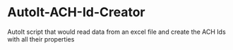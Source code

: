 # AutoIt-ACH-Id-Creator
AutoIt script that would read data from an excel file and create the ACH Ids with all their properties
